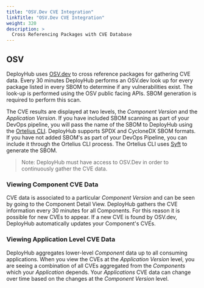 ```yaml
---
title: "OSV.Dev CVE Integration"
linkTitle: "OSV.Dev CVE Integration"
weight: 320
description: >
  Cross Referencing Packages with CVE Database
---
```


## OSV

DeployHub uses [OSV.dev](https://osv.dev/) to cross reference packages for gathering CVE data. Every 30 minutes DeployHub performs an OSV.dev look up for every package listed in every SBOM to determine if any vulnerabilities exist. The look-up is performed using the OSV public facing APIs. SBOM generation is required to perform this scan.

The CVE results are displayed at two levels, the _Component Version_ and the _Application Version_. If you have included SBOM scanning as part of your DevOps pipeline, you will pass the name of the SBOM to DeployHub using the [Ortelius CLI](/userguide/integrations/ci-cd_integrations/). DeployHub supports SPDX and CycloneDX SBOM formats. If you have not added SBOM's as part of your DevOps Pipeline, you can include it through the Ortelius CLI process. The Ortelius CLI uses [Syft](/userguide/integrations/spdx-syft-cyclonedx/) to generate the SBOM.

> Note: DeployHub must have access to OSV.Dev in order to continuously gather the CVE data.

### Viewing Component CVE Data

CVE data is associated to a particular _Component Version_ and can be seen by going to the Component Detail View. DeployHub gathers the CVE information every 30 minutes for all Components. For this reason it is possible for new CVEs to appear. If a new CVE is found by OSV.dev, DeployHub automatically updates your Component's CVEs.

### Viewing Application Level CVE Data

DeployHub aggregates lower-level _Component_ data up to all consuming applications. When you view the CVEs at the _Application Version_ level, you are seeing a combination of all CVEs aggregated from the _Components_ which your _Application_ depends. Your _Applications_ CVE data can change over time based on the changes at the _Component Version_ level.



